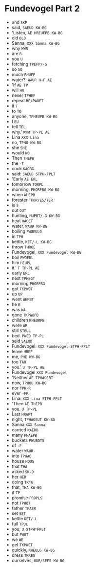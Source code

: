 # Fundevogel Part 2

* and `SKP`
* said, `SAEUD KW-BG`
* 'Listen, `AE HREUFPB KW-BG`
* old `OLD`
* Sanna, `XXX Sanna KW-BG`
* why `KWR`
* are `R`
* you `U`
* fetching `TPEFP/-G`
* so `SO`
* much `PHUFP`
* water?' `WAUR H-F AE`
* 'If `AE TP`
* will `HR`
* never `TPHEF`
* repeat `RE/PAOET`
* it `T`
* to `TO`
* anyone, `TPHEUPB KW-BG`
* I `EU`
* tell `TEL`
* why.' `KWR TP-PL AE`
* Lina `XXX Lina`
* no, `TPHO KW-BG`
* she `SHE`
* would `WO`
* Then `THEPB`
* the `-T`
* cook `KAOBG`
* said: `SAEUD STPH-FPLT`
* 'Early `AE ERL`
* tomorrow `TORPL`
* morning, `PHORPBG KW-BG`
* when `WHEPB`
* forester `TPOR/ES/TER`
* is `S`
* out `OUT`
* hunting, `HUPBT/-G KW-BG`
* heat `HAOET`
* water, `WAUR KW-BG`
* boiling `PWOEULG`
* in `TPH`
* kettle, `KET/-L KW-BG`
* throw `THROE`
* Fundevogel, `XXX Fundevogel KW-BG`
* boil `PWOEUL`
* him `HEUPL`
* it.' `T TP-PL AE`
* early `ERL`
* next `TPHEGT`
* morning `PHORPBG`
* got `TKPWOT`
* up `UP`
* went `WEPBT`
* he `E`
* was `WA`
* gone `TKPWOPB`
* children `KHEURPB`
* were `WR`
* still `STEUL`
* bed. `PWED TP-PL`
* said `SAEUD`
* Fundevogel: `XXX Fundevogel STPH-FPLT`
* leave `HREF`
* me, `PHE KW-BG`
* too `TAO`
* you.' `U TP-PL AE`
* Fundevogel `XXX Fundevogel`
* 'Neither `AE TPHAOERT`
* now, `TPHOU KW-BG`
* nor `TPH-R`
* ever `-FR`
* Lina: `XXX Lina STPH-FPLT`
* 'Then `AE THEPB`
* you. `U TP-PL`
* Last `HRAFT`
* night, `TPHAOEUT KW-BG`
* Sanna `XXX Sanna`
* carried `KAERD`
* many `PHAEPB`
* buckets `PWUBGTS`
* of `-F`
* water `WAUR`
* into `TPHAO`
* house `HOUS`
* that `THA`
* asked `SK-D`
* her `HER`
* doing `TK*G`
* that, `THA KW-BG`
* if `TP`
* promise `PROPLS`
* not `TPHOT`
* father `TPAER`
* set `SET`
* kettle `KET/-L`
* full `TPUL`
* you; `U STPH*FPLT`
* but `PWUT`
* we `WE`
* get `TKPWET`
* quickly, `KWEULG KW-BG`
* dress `TKRES`
* ourselves, `OUR/SEFS KW-BG`
